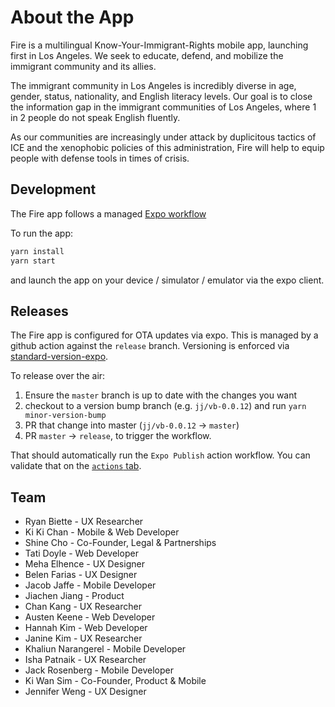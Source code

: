 # About the App

Fire is a multilingual Know-Your-Immigrant-Rights mobile app, launching first in Los Angeles. We seek to educate, defend, and mobilize the immigrant community and its allies.

The immigrant community in Los Angeles is incredibly diverse in age, gender, status, nationality, and English literacy levels. Our goal is to close the information gap in the immigrant communities of Los Angeles, where 1 in 2 people do not speak English fluently.

As our communities are increasingly under attack by duplicitous tactics of ICE and the xenophobic policies of this administration, Fire will help to equip people with defense tools in times of crisis.

## Development

The Fire app follows a managed [Expo workflow](https://docs.expo.io/get-started/installation/)

To run the app:

```bash
yarn install
yarn start
```

and launch the app on your device / simulator / emulator via the expo client.

## Releases

The Fire app is configured for OTA updates via expo. This is managed by a github action against the `release` branch. Versioning is enforced via [standard-version-expo](https://www.npmjs.com/package/standard-version-expo).

To release over the air:

1. Ensure the `master` branch is up to date with the changes you want
2. checkout to a version bump branch (e.g. `jj/vb-0.0.12`) and run `yarn minor-version-bump`
3. PR that change into master (`jj/vb-0.0.12` -> `master`)
4. PR `master` -> `release`, to trigger the workflow.

That should automatically run the `Expo Publish` action workflow. You can validate that on the [`actions` tab](https://github.com/Fire-app/fire-mobile/actions).


## Team

* Ryan Biette - UX Researcher
* Ki Ki Chan - Mobile & Web Developer
* Shine Cho - Co-Founder, Legal & Partnerships
* Tati Doyle - Web Developer
* Meha Elhence - UX Designer
* Belen Farias - UX Designer
* Jacob Jaffe - Mobile Developer
* Jiachen Jiang - Product
* Chan Kang - UX Researcher
* Austen Keene - Web Developer
* Hannah Kim - Web Developer
* Janine Kim - UX Researcher
* Khaliun Narangerel - Mobile Developer
* Isha Patnaik - UX Researcher
* Jack Rosenberg - Mobile Developer
* Ki Wan Sim - Co-Founder, Product & Mobile
* Jennifer Weng - UX Designer
